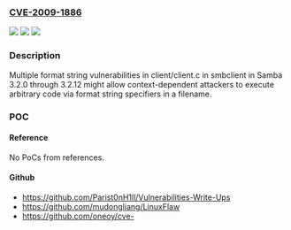 ### [CVE-2009-1886](https://cve.mitre.org/cgi-bin/cvename.cgi?name=CVE-2009-1886)
![](https://img.shields.io/static/v1?label=Product&message=n%2Fa&color=blue)
![](https://img.shields.io/static/v1?label=Version&message=n%2Fa&color=blue)
![](https://img.shields.io/static/v1?label=Vulnerability&message=n%2Fa&color=brighgreen)

### Description

Multiple format string vulnerabilities in client/client.c in smbclient in Samba 3.2.0 through 3.2.12 might allow context-dependent attackers to execute arbitrary code via format string specifiers in a filename.

### POC

#### Reference
No PoCs from references.

#### Github
- https://github.com/Parist0nH1ll/Vulnerabilities-Write-Ups
- https://github.com/mudongliang/LinuxFlaw
- https://github.com/oneoy/cve-

